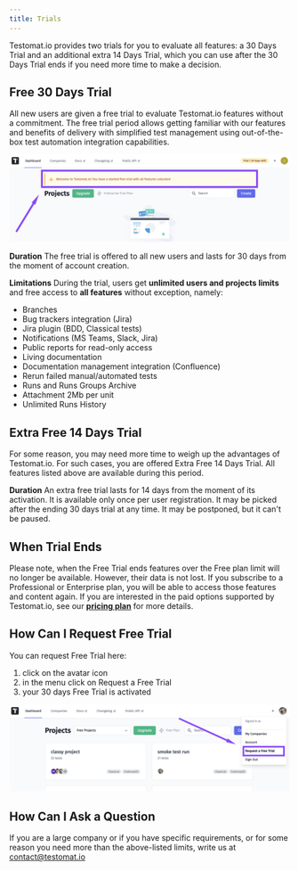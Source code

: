 ```yaml
---
title: Trials
---
```


Testomat.io provides two trials for you to evaluate all features: a 30 Days Trial and an additional extra 14 Days Trial, which you can use after the 30 Days Trial ends if you need more time to make a decision.

## Free 30 Days Trial

All new users are given a free trial to evaluate Testomat.io features without a commitment. The free trial period allows getting familiar with our features and benefits of delivery with simplified test management using out-of-the-box test automation integration capabilities.

![image](./images/135104795-40c1a6e9-59b4-4265-a200-f604b9979391.png)

**Duration**
The free trial is offered to all new users and lasts for 30 days from the moment of account creation.

**Limitations**
During the trial, users get **unlimited users and projects limits** and free access to **all features** without exception, namely:

- Branches
- Bug trackers integration (Jira)
- Jira plugin (BDD, Classical tests)
- Notifications (MS Teams, Slack, Jira)
- Public reports for read-only access
- Living documentation
- Documentation management integration (Confluence)
- Rerun failed manual/automated tests
- Runs and Runs Groups Archive
- Attachment 2Mb per unit
- Unlimited Runs History 

## Extra Free 14 Days Trial

For some reason, you may need more time to weigh up the advantages of Testomat.io. For such cases, you are offered Extra Free 14 Days Trial. All features listed above are available during this period.

**Duration**
An extra free trial lasts for 14 days from the moment of its activation. It is available only once per user registration. It may be picked after the ending 30 days trial at any time. It may be postponed, but it can't be paused. 

## When Trial Ends

Please note, when the Free Trial ends features over the Free plan limit will no longer be available. However, their data is not lost. If you subscribe to a Professional or Enterprise plan, you will be able to access those features and content again. If you are interested in the paid options supported by Testomat.io, see our [**pricing plan**](https://testomat.io/pricing/) for more details. 

## How Can I Request Free Trial

You can request Free Trial here:

1. click on the avatar icon 
2. in the menu click on Request a Free Trial 
3. your 30 days Free Trial is activated 

![image](./images/139681457-b60419cc-575c-4958-90b1-55bdeba2d3bd.png)

## How Can I Ask a Question
 
If you are a large company or if you have specific requirements, or for some reason you need more than the above-listed limits, write us at contact@testomat.io
